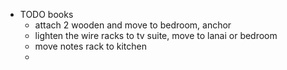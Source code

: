 - TODO books
	- attach 2 wooden and move to bedroom, anchor
	- lighten the wire racks to tv suite, move to lanai or bedroom
	- move notes rack to kitchen
	-